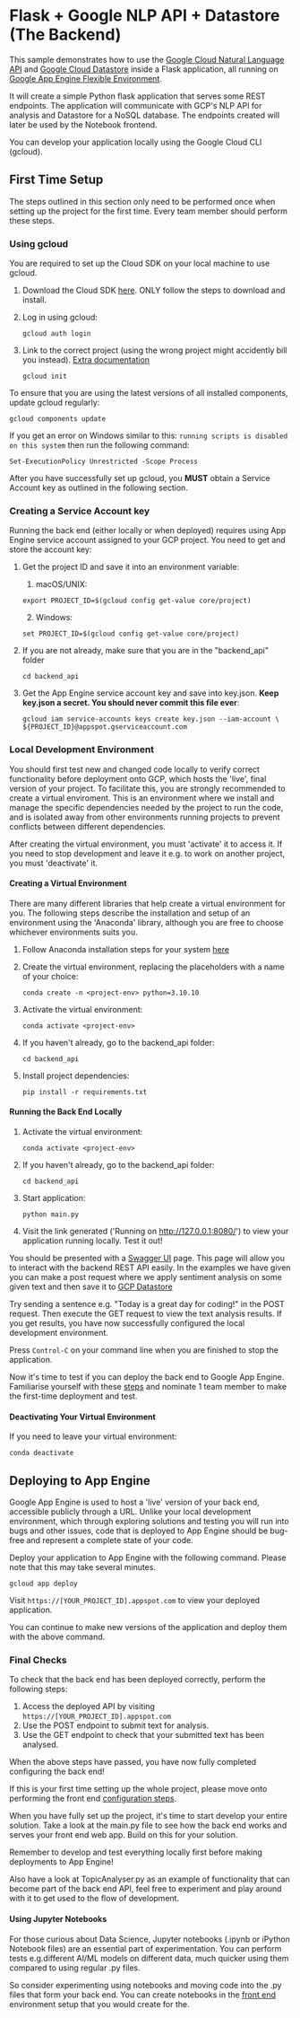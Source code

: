 # Flask + Google NLP API + Datastore (The Backend)
This sample demonstrates how to use the [Google Cloud Natural Language API](https://cloud.google.com/natural-language) and [Google Cloud Datastore](https://cloud.google.com/datastore/) inside a Flask application, all running on [Google App Engine Flexible Environment](https://cloud.google.com/appengine).

It will create a simple Python flask application that serves some REST endpoints. The application will communicate with GCP's 
NLP API for analysis and Datastore for a NoSQL database. The endpoints created will later be used by the Notebook 
frontend.

You can develop your application locally using the Google Cloud CLI (gcloud).


## First Time Setup
The steps outlined in this section only need to be performed once when setting up the project for the first time. Every team member should perform these steps.


### Using gcloud
You are required to set up the Cloud SDK on your local machine to use gcloud.

1. Download the Cloud SDK [here](https://cloud.google.com/sdk/docs/downloads-interactive). ONLY follow the steps to download and install.

1. Log in using gcloud:
    ```
    gcloud auth login
    ```

1. Link to the correct project (using the wrong project might accidently bill you instead). [Extra documentation](https://cloud.google.com/sdk/docs/initializing)
    ```
    gcloud init
    ```

To ensure that you are using the latest versions of all installed components, update gcloud regularly:
```
gcloud components update
```

If you get an error on Windows similar to this: `running scripts is disabled on this system` then run the following command:
```
Set-ExecutionPolicy Unrestricted -Scope Process
```


After you have successfully set up gcloud, you **MUST** obtain a Service Account key as outlined in the following section.

### Creating a Service Account key
Running the back end (either locally or when deployed) requires using App Engine service account assigned to your GCP project. You need to get and store the account key:

1. Get the project ID and save it into an environment variable:
    1. macOS/UNIX:
    ```
    export PROJECT_ID=$(gcloud config get-value core/project)
    ```

    2. Windows:
    ```
    set PROJECT_ID=$(gcloud config get-value core/project)
    ```

1. If you are not already, make sure that you are in the "backend_api" folder
    ```
    cd backend_api
    ```

1. Get the App Engine service account key and save into key.json. **Keep key.json a secret. You should never commit this file ever**:
    ```
    gcloud iam service-accounts keys create key.json --iam-account \
    ${PROJECT_ID}@appspot.gserviceaccount.com
    ```


### Local Development Environment
You should first test new and changed code locally to verify correct functionality before deployment onto GCP, which hosts the 'live', final version of your project. To facilitate this, you are strongly recommended to create a virtual enviroment. This is an environment where we install and manage the specific dependencies needed by the project to run the code, and is isolated away from other environments running projects to prevent conflicts between different dependencies.

After creating the virtual environment, you must 'activate' it to access it. If you need to stop development and leave it e.g. to work on another project, you must 'deactivate' it.


#### Creating a Virtual Environment
There are many different libraries that help create a virtual environment for you. The following steps describe the installation and setup of an environment using the 'Anaconda' library, although you are free to choose whichever environments suits you.

1. Follow Anaconda installation steps for your system [here](https://docs.conda.io/projects/conda/en/latest/user-guide/install/index.html#installing-conda-on-a-system-that-has-other-python-installations-or-packages)

1. Create the virtual environment, replacing the placeholders with a name of your choice:
    ```
    conda create -n <project-env> python=3.10.10
    ```

1. Activate the virtual environment:
    ```
    conda activate <project-env>
    ```

1. If you haven't already, go to the backend_api folder:
    ```
    cd backend_api
    ```

1. Install project dependencies:
    ```
    pip install -r requirements.txt
    ```

#### Running the Back End Locally

1. Activate the virtual environment:
    ```
    conda activate <project-env>
    ```

1. If you haven't already, go to the backend_api folder:
    ```
    cd backend_api
    ```

1. Start application:
    ```
    python main.py
    ```

1. Visit the link generated ('Running on http://127.0.0.1:8080/') to view your application running locally. Test it out!

You should be presented with a [Swagger UI](https://swagger.io/tools/swagger-ui/) page. This page will allow you to interact with the backend REST API easily. In the examples we have given you can make a post request where we apply sentiment analysis on some given text and then save it to [GCP Datastore](https://cloud.google.com/datastore/docs/quickstart)

Try sending a sentence e.g. "Today is a great day for coding!" in the POST request. Then execute the GET request to view the text analysis results. If you get results, you have now successfully configured the local development environment.

Press `Control-C` on your command line when you are finished to stop the application.

Now it's time to test if you can deploy the back end to Google App Engine. Familiarise yourself with these [steps](#deploying-to-app-engine) and nominate 1 team member to make the first-time deployment and test.


#### Deactivating Your Virtual Environment
If you need to leave your virtual environment:
```
conda deactivate
```


## Deploying to App Engine
Google App Engine is used to host a 'live' version of your back end, accessible publicly through a URL. Unlike your local development environment, which through exploring solutions and testing you will run into bugs and other issues, code that is deployed to App Engine should be bug-free and represent a complete state of your code.

Deploy your application to App Engine with the following command. Please note that this may take several minutes.
```
gcloud app deploy
```

Visit `https://[YOUR_PROJECT_ID].appspot.com` to view your deployed application.

You can continue to make new versions of the application and deploy them with the above command.


### Final Checks
To check that the back end has been deployed correctly, perform the following steps:
1. Access the deployed API by visiting `https://[YOUR_PROJECT_ID].appspot.com`
1. Use the POST endpoint to submit text for analysis.
1. Use the GET endpoint to check that your submitted text has been analysed.

When the above steps have passed, you have now fully completed configuring the back end!

If this is your first time setting up the whole project, please move onto performing the front end [configuration steps](../frontend_notebook/README.md).

When you have fully set up the project, it's time to start develop your entire solution. Take a look at the main.py file to see how the back end works and serves your front end web app. Build on this for your solution.

Remember to develop and test everything locally first before making deployments to App Engine!

Also have a look at TopicAnalyser.py as an example of functionality that can become part of the back end API, feel free to experiment and play around with it to get used to the flow of development.

#### Using Jupyter Notebooks
For those curious about Data Science, Jupyter notebooks (.ipynb or iPython Notebook files) are an essential part of experimentation. You can perform tests e.g.different AI/ML models on different data, much quicker using them compared to using regular .py files.

So consider experimenting using notebooks and moving code into the .py files that form your back end. You can create notebooks in the [front end](../frontend_notebook/README.md) environment setup that you would create for the.
